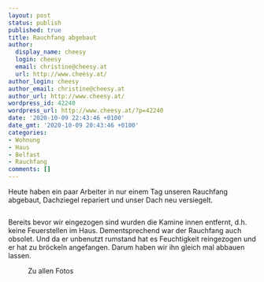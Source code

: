 ```yaml
---
layout: post
status: publish
published: true
title: Rauchfang abgebaut
author:
  display_name: cheesy
  login: cheesy
  email: christine@cheesy.at
  url: http://www.cheesy.at/
author_login: cheesy
author_email: christine@cheesy.at
author_url: http://www.cheesy.at/
wordpress_id: 42240
wordpress_url: http://www.cheesy.at/?p=42240
date: '2020-10-09 22:43:46 +0100'
date_gmt: '2020-10-09 20:43:46 +0100'
categories:
- Wohnung
- Haus
- Belfast
- Rauchfang
comments: []
---
```

<!-- wp:paragraph -->
Heute haben ein paar Arbeiter in nur einem Tag unseren Rauchfang abgebaut, Dachziegel repariert und unser Dach neu versiegelt.
<!-- /wp:paragraph -->
<!-- wp:image {"id":42232} -->
<figure class="wp-block-image"><img src="{% link _fotos/arbeit/2015-2022-puppet/2020/rauchfang-abbau/Rauchfang-005.jpg %}" alt="" class="wp-image-42232"></figure>
<!-- /wp:image -->
<!-- wp:paragraph -->
Bereits bevor wir eingezogen sind wurden die Kamine innen entfernt, d.h. keine Feuerstellen im Haus. Dementsprechend war der Rauchfang auch obsolet. Und da er unbenutzt rumstand hat es Feuchtigkeit reingezogen und er hat zu bröckeln angefangen. Darum haben wir ihn gleich mal abbauen lassen.
<!-- /wp:paragraph -->
<!-- wp:image {"id":42235,"linkDestination":"custom"} -->
<figure class="wp-block-image"><a href="{% link _fotos/arbeit/2015-2022-puppet/2020/rauchfang-abbau/index.md %}"><img src="{% link _fotos/arbeit/2015-2022-puppet/2020/rauchfang-abbau/Rauchfang-008.jpg %}" alt="" class="wp-image-42235"></a><br>
<figcaption>Zu allen Fotos</figcaption>
</figure>
<!-- /wp:image -->

